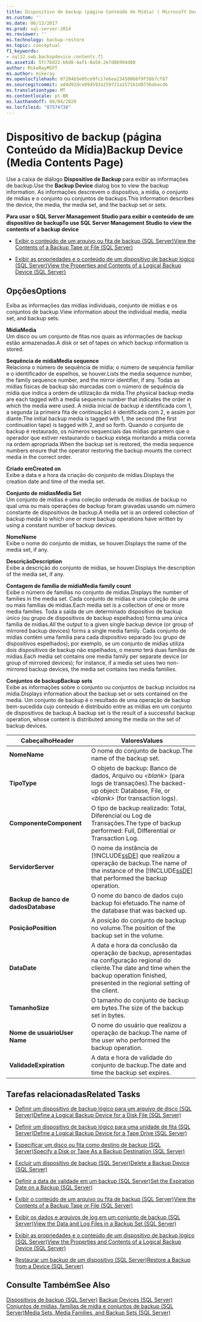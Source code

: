 ```yaml
---
title: Dispositivo de backup (página Conteúdo de Mídia) | Microsoft Docs
ms.custom: ''
ms.date: 06/13/2017
ms.prod: sql-server-2014
ms.reviewer: ''
ms.technology: backup-restore
ms.topic: conceptual
f1_keywords:
- sql12.swb.backupdevice.contents.f1
ms.assetid: 5fc7bd22-b6d8-4af1-8a58-2e7d0b994d08
author: MikeRayMSFT
ms.author: mikeray
ms.openlocfilehash: 07204b5e05ce9fc17e6ea23450066f9f58b7cf87
ms.sourcegitcommit: ad4d92dce894592a259721a1571b1d8736abacdb
ms.translationtype: MT
ms.contentlocale: pt-BR
ms.lasthandoff: 08/04/2020
ms.locfileid: "87574738"
---
```

# <a name="backup-device-media-contents-page"></a><span data-ttu-id="da2e2-102">Dispositivo de backup (página Conteúdo da Mídia)</span><span class="sxs-lookup"><span data-stu-id="da2e2-102">Backup Device (Media Contents Page)</span></span>
  <span data-ttu-id="da2e2-103">Use a caixa de diálogo **Dispositivo de Backup** para exibir as informações de backup.</span><span class="sxs-lookup"><span data-stu-id="da2e2-103">Use the **Backup Device** dialog box to view the backup information.</span></span> <span data-ttu-id="da2e2-104">As informações descrevem o dispositivo, a mídia, o conjunto de mídias e o conjunto ou conjuntos de backups.</span><span class="sxs-lookup"><span data-stu-id="da2e2-104">This information describes the device, the media, the media set, and the backup set or sets.</span></span>  
  
 <span data-ttu-id="da2e2-105">**Para usar o SQL Server Management Studio para exibir o conteúdo de um dispositivo de backup**</span><span class="sxs-lookup"><span data-stu-id="da2e2-105">**To use SQL Server Management Studio to view the contents of a backup device**</span></span>  
  
-   [<span data-ttu-id="da2e2-106">Exibir o conteúdo de um arquivo ou fita de backup &#40;SQL Server&#41;</span><span class="sxs-lookup"><span data-stu-id="da2e2-106">View the Contents of a Backup Tape or File &#40;SQL Server&#41;</span></span>](view-the-contents-of-a-backup-tape-or-file-sql-server.md)  
  
-   [<span data-ttu-id="da2e2-107">Exibir as propriedades e o conteúdo de um dispositivo de backup lógico &#40;SQL Server&#41;</span><span class="sxs-lookup"><span data-stu-id="da2e2-107">View the Properties and Contents of a Logical Backup Device &#40;SQL Server&#41;</span></span>](view-the-properties-and-contents-of-a-logical-backup-device-sql-server.md)  
  
## <a name="options"></a><span data-ttu-id="da2e2-108">Opções</span><span class="sxs-lookup"><span data-stu-id="da2e2-108">Options</span></span>  
 <span data-ttu-id="da2e2-109">Exiba as informações das mídias individuais, conjunto de mídias e os conjuntos de backup.</span><span class="sxs-lookup"><span data-stu-id="da2e2-109">View information about the individual media, media set, and backup sets.</span></span>  
  
 <span data-ttu-id="da2e2-110">**Mídia**</span><span class="sxs-lookup"><span data-stu-id="da2e2-110">**Media**</span></span>  
 <span data-ttu-id="da2e2-111">Um disco ou um conjunto de fitas nos quais as informações de backup estão armazenadas.</span><span class="sxs-lookup"><span data-stu-id="da2e2-111">A disk or set of tapes on which backup information is stored.</span></span>  
  
 <span data-ttu-id="da2e2-112">**Sequência de mídia**</span><span class="sxs-lookup"><span data-stu-id="da2e2-112">**Media sequence**</span></span>  
 <span data-ttu-id="da2e2-113">Relaciona o número de sequência de mídia; o número de sequência familiar e o identificador de espelhos, se houver.</span><span class="sxs-lookup"><span data-stu-id="da2e2-113">Lists the media sequence number, the family sequence number, and the mirror identifier, if any.</span></span> <span data-ttu-id="da2e2-114">Todas as mídias físicas de backup são marcadas com o número de sequência da mídia que indica a ordem de utilização da mídia.</span><span class="sxs-lookup"><span data-stu-id="da2e2-114">The physical backup media are each tagged with a media sequence number that indicates the order in which the media were used.</span></span> <span data-ttu-id="da2e2-115">A mídia inicial de backup é identificada com 1, a segunda (a primeira fita de continuação) é identificada com 2, e assim por diante.</span><span class="sxs-lookup"><span data-stu-id="da2e2-115">The initial backup media is tagged with 1, the second (the first continuation tape) is tagged with 2, and so forth.</span></span> <span data-ttu-id="da2e2-116">Quando o conjunto de backup é restaurado, os números sequenciais das mídias garantem que o operador que estiver restaurando o backup esteja montando a mídia correta na ordem apropriada.</span><span class="sxs-lookup"><span data-stu-id="da2e2-116">When the backup set is restored, the media sequence numbers ensure that the operator restoring the backup mounts the correct media in the correct order.</span></span>  
  
 <span data-ttu-id="da2e2-117">**Criado em**</span><span class="sxs-lookup"><span data-stu-id="da2e2-117">**Created on**</span></span>  
 <span data-ttu-id="da2e2-118">Exibe a data e a hora da criação do conjunto de mídias.</span><span class="sxs-lookup"><span data-stu-id="da2e2-118">Displays the creation date and time of the media set.</span></span>  
  
 <span data-ttu-id="da2e2-119">**Conjunto de mídias**</span><span class="sxs-lookup"><span data-stu-id="da2e2-119">**Media Set**</span></span>  
 <span data-ttu-id="da2e2-120">Um conjunto de mídias é uma coleção ordenada de mídias de backup no qual uma ou mais operações de backup foram gravadas usando um número constante de dispositivos de backup.</span><span class="sxs-lookup"><span data-stu-id="da2e2-120">A media set is an ordered collection of backup media to which one or more backup operations have written by using a constant number of backup devices.</span></span>  
  
 <span data-ttu-id="da2e2-121">**Nome**</span><span class="sxs-lookup"><span data-stu-id="da2e2-121">**Name**</span></span>  
 <span data-ttu-id="da2e2-122">Exibe o nome do conjunto de mídias, se houver.</span><span class="sxs-lookup"><span data-stu-id="da2e2-122">Displays the name of the media set, if any.</span></span>  
  
 <span data-ttu-id="da2e2-123">**Descrição**</span><span class="sxs-lookup"><span data-stu-id="da2e2-123">**Description**</span></span>  
 <span data-ttu-id="da2e2-124">Exibe a descrição do conjunto de mídias, se houver.</span><span class="sxs-lookup"><span data-stu-id="da2e2-124">Displays the description of the media set, if any.</span></span>  
  
 <span data-ttu-id="da2e2-125">**Contagem de família de mídia**</span><span class="sxs-lookup"><span data-stu-id="da2e2-125">**Media family count**</span></span>  
 <span data-ttu-id="da2e2-126">Exibe o número de famílias no conjunto de mídias.</span><span class="sxs-lookup"><span data-stu-id="da2e2-126">Displays the number of families in the media set.</span></span> <span data-ttu-id="da2e2-127">Cada conjunto de mídias é uma coleção de uma ou mais famílias de mídias.</span><span class="sxs-lookup"><span data-stu-id="da2e2-127">Each media set is a collection of one or more media families.</span></span> <span data-ttu-id="da2e2-128">Toda a saída de um determinado dispositivo de backup único (ou grupo de dispositivos de backup espelhados) forma uma única família de mídias.</span><span class="sxs-lookup"><span data-stu-id="da2e2-128">All the output to a given single backup device (or group of mirrored backup devices) forms a single media family.</span></span> <span data-ttu-id="da2e2-129">Cada conjunto de mídias contém uma família para cada dispositivo separado (ou grupo de dispositivos espelhados); por exemplo, se um conjunto de mídias utiliza dois dispositivos de backup não espelhados, o mesmo terá duas famílias de mídias.</span><span class="sxs-lookup"><span data-stu-id="da2e2-129">Each media set contains one media family per separate device (or group of mirrored devices); for instance, if a media set uses two non-mirrored backup devices, the media set contains two media families.</span></span>  
  
 <span data-ttu-id="da2e2-130">**Conjuntos de backup**</span><span class="sxs-lookup"><span data-stu-id="da2e2-130">**Backup sets**</span></span>  
 <span data-ttu-id="da2e2-131">Exibe as informações sobre o conjunto ou conjuntos de backup incluídos na mídia.</span><span class="sxs-lookup"><span data-stu-id="da2e2-131">Displays information about the backup set or sets contained on the media.</span></span> <span data-ttu-id="da2e2-132">Um conjunto de backup é o resultado de uma operação de backup bem-sucedida cujo conteúdo é distribuído entre as mídias em um conjunto de dispositivos de backup.</span><span class="sxs-lookup"><span data-stu-id="da2e2-132">A backup set is the result of a successful backup operation, whose content is distributed among the media on the set of backup devices.</span></span>  
  
|<span data-ttu-id="da2e2-133">Cabeçalho</span><span class="sxs-lookup"><span data-stu-id="da2e2-133">Header</span></span>|<span data-ttu-id="da2e2-134">Valores</span><span class="sxs-lookup"><span data-stu-id="da2e2-134">Values</span></span>|  
|------------|------------|  
|<span data-ttu-id="da2e2-135">**Nome**</span><span class="sxs-lookup"><span data-stu-id="da2e2-135">**Name**</span></span>|<span data-ttu-id="da2e2-136">O nome do conjunto de backup.</span><span class="sxs-lookup"><span data-stu-id="da2e2-136">The name of the backup set.</span></span>|  
|<span data-ttu-id="da2e2-137">**Tipo**</span><span class="sxs-lookup"><span data-stu-id="da2e2-137">**Type**</span></span>|<span data-ttu-id="da2e2-138">O objeto de backup: Banco de dados, Arquivo ou *\<blank>* (para logs de transações).</span><span class="sxs-lookup"><span data-stu-id="da2e2-138">The backed-up object: Database, File, or *\<blank>* (for transaction logs).</span></span>|  
|<span data-ttu-id="da2e2-139">**Componente**</span><span class="sxs-lookup"><span data-stu-id="da2e2-139">**Component**</span></span>|<span data-ttu-id="da2e2-140">O tipo de backup realizado: Total, Diferencial ou Log de Transações.</span><span class="sxs-lookup"><span data-stu-id="da2e2-140">The type of backup performed: Full, Differential or Transaction Log.</span></span>|  
|<span data-ttu-id="da2e2-141">**Servidor**</span><span class="sxs-lookup"><span data-stu-id="da2e2-141">**Server**</span></span>|<span data-ttu-id="da2e2-142">O nome da instância de [!INCLUDE[ssDE](../../includes/ssde-md.md)] que realizou a operação de backup.</span><span class="sxs-lookup"><span data-stu-id="da2e2-142">The name of the instance of the [!INCLUDE[ssDE](../../includes/ssde-md.md)] that performed the backup operation.</span></span>|  
|<span data-ttu-id="da2e2-143">**Backup de banco de dados**</span><span class="sxs-lookup"><span data-stu-id="da2e2-143">**Database**</span></span>|<span data-ttu-id="da2e2-144">O nome do banco de dados cujo backup foi efetuado.</span><span class="sxs-lookup"><span data-stu-id="da2e2-144">The name of the database that was backed up.</span></span>|  
|<span data-ttu-id="da2e2-145">**Posição**</span><span class="sxs-lookup"><span data-stu-id="da2e2-145">**Position**</span></span>|<span data-ttu-id="da2e2-146">A posição do conjunto de backup no volume.</span><span class="sxs-lookup"><span data-stu-id="da2e2-146">The position of the backup set in the volume.</span></span>|  
|<span data-ttu-id="da2e2-147">**Data**</span><span class="sxs-lookup"><span data-stu-id="da2e2-147">**Date**</span></span>|<span data-ttu-id="da2e2-148">A data e hora da conclusão da operação de backup, apresentadas na configuração regional do cliente.</span><span class="sxs-lookup"><span data-stu-id="da2e2-148">The date and time when the backup operation finished, presented in the regional setting of the client.</span></span>|  
|<span data-ttu-id="da2e2-149">**Tamanho**</span><span class="sxs-lookup"><span data-stu-id="da2e2-149">**Size**</span></span>|<span data-ttu-id="da2e2-150">O tamanho do conjunto de backup em bytes.</span><span class="sxs-lookup"><span data-stu-id="da2e2-150">The size of the backup set in bytes.</span></span>|  
|<span data-ttu-id="da2e2-151">**Nome de usuário**</span><span class="sxs-lookup"><span data-stu-id="da2e2-151">**User Name**</span></span>|<span data-ttu-id="da2e2-152">O nome do usuário que realizou a operação de backup.</span><span class="sxs-lookup"><span data-stu-id="da2e2-152">The name of the user who performed the backup operation.</span></span>|  
|<span data-ttu-id="da2e2-153">**Validade**</span><span class="sxs-lookup"><span data-stu-id="da2e2-153">**Expiration**</span></span>|<span data-ttu-id="da2e2-154">A data e hora de validade do conjunto de backup.</span><span class="sxs-lookup"><span data-stu-id="da2e2-154">The date and time the backup set expires.</span></span>|  
  
##  <a name="related-tasks"></a><a name="RelatedTasks"></a> <span data-ttu-id="da2e2-155">Tarefas relacionadas</span><span class="sxs-lookup"><span data-stu-id="da2e2-155">Related Tasks</span></span>  
  
-   [<span data-ttu-id="da2e2-156">Definir um dispositivo de backup lógico para um arquivo de disco &#40;SQL Server&#41;</span><span class="sxs-lookup"><span data-stu-id="da2e2-156">Define a Logical Backup Device for a Disk File &#40;SQL Server&#41;</span></span>](define-a-logical-backup-device-for-a-disk-file-sql-server.md)  
  
-   [<span data-ttu-id="da2e2-157">Definir um dispositivo de backup lógico para uma unidade de fita &#40;SQL Server&#41;</span><span class="sxs-lookup"><span data-stu-id="da2e2-157">Define a Logical Backup Device for a Tape Drive &#40;SQL Server&#41;</span></span>](define-a-logical-backup-device-for-a-tape-drive-sql-server.md)  
  
-   [<span data-ttu-id="da2e2-158">Especificar um disco ou fita como destino de backup &#40;SQL Server&#41;</span><span class="sxs-lookup"><span data-stu-id="da2e2-158">Specify a Disk or Tape As a Backup Destination &#40;SQL Server&#41;</span></span>](specify-a-disk-or-tape-as-a-backup-destination-sql-server.md)  
  
-   [<span data-ttu-id="da2e2-159">Excluir um dispositivo de backup &#40;SQL Server&#41;</span><span class="sxs-lookup"><span data-stu-id="da2e2-159">Delete a Backup Device &#40;SQL Server&#41;</span></span>](delete-a-backup-device-sql-server.md)  
  
-   [<span data-ttu-id="da2e2-160">Definir a data de validade em um backup &#40;SQL Server&#41;</span><span class="sxs-lookup"><span data-stu-id="da2e2-160">Set the Expiration Date on a Backup &#40;SQL Server&#41;</span></span>](set-the-expiration-date-on-a-backup-sql-server.md)  
  
-   [<span data-ttu-id="da2e2-161">Exibir o conteúdo de um arquivo ou fita de backup &#40;SQL Server&#41;</span><span class="sxs-lookup"><span data-stu-id="da2e2-161">View the Contents of a Backup Tape or File &#40;SQL Server&#41;</span></span>](view-the-contents-of-a-backup-tape-or-file-sql-server.md)  
  
-   [<span data-ttu-id="da2e2-162">Exibir os dados e arquivos de log em um conjunto de backup &#40;SQL Server&#41;</span><span class="sxs-lookup"><span data-stu-id="da2e2-162">View the Data and Log Files in a Backup Set &#40;SQL Server&#41;</span></span>](view-the-data-and-log-files-in-a-backup-set-sql-server.md)  
  
-   [<span data-ttu-id="da2e2-163">Exibir as propriedades e o conteúdo de um dispositivo de backup lógico &#40;SQL Server&#41;</span><span class="sxs-lookup"><span data-stu-id="da2e2-163">View the Properties and Contents of a Logical Backup Device &#40;SQL Server&#41;</span></span>](view-the-properties-and-contents-of-a-logical-backup-device-sql-server.md)  
  
-   [<span data-ttu-id="da2e2-164">Restaurar um backup de um dispositivo &#40;SQL Server&#41;</span><span class="sxs-lookup"><span data-stu-id="da2e2-164">Restore a Backup from a Device &#40;SQL Server&#41;</span></span>](restore-a-backup-from-a-device-sql-server.md)  
  
## <a name="see-also"></a><span data-ttu-id="da2e2-165">Consulte Também</span><span class="sxs-lookup"><span data-stu-id="da2e2-165">See Also</span></span>  
 <span data-ttu-id="da2e2-166">[Dispositivos de backup &#40;SQL Server&#41;](backup-devices-sql-server.md) </span><span class="sxs-lookup"><span data-stu-id="da2e2-166">[Backup Devices &#40;SQL Server&#41;](backup-devices-sql-server.md) </span></span>  
 [<span data-ttu-id="da2e2-167">Conjuntos de mídias, famílias de mídia e conjuntos de backup &#40;SQL Server&#41;</span><span class="sxs-lookup"><span data-stu-id="da2e2-167">Media Sets, Media Families, and Backup Sets &#40;SQL Server&#41;</span></span>](media-sets-media-families-and-backup-sets-sql-server.md)  
  
  
